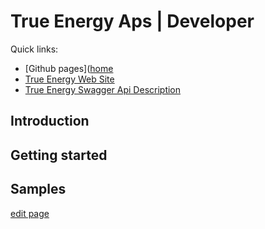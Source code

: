# True Energy Aps | Developer 

Quick links: 
* [Github pages]([home](https://trueenergyaps.github.io/api/)
* [True Energy Web Site](https://trueenergy.dk)
* [True Energy Swagger Api Description](https://trueenergyapi.azurewebsites.net/swagger/index.html)

## Introduction

## Getting started

## Samples


[edit page](https://github.com/TrueEnergyApS/developer/edit/master/docs/README.md)
